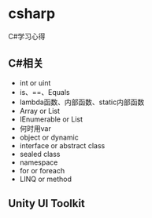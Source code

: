 # csharp

C#学习心得

## C#相关

* int or uint
* is、==、Equals
* lambda函数、内部函数、static内部函数
* Array or List
* IEnumerable or List
* 何时用var
* object or dynamic
* interface or abstract class
* sealed class
* namespace
* for or foreach
* LINQ or method

## Unity UI Toolkit
